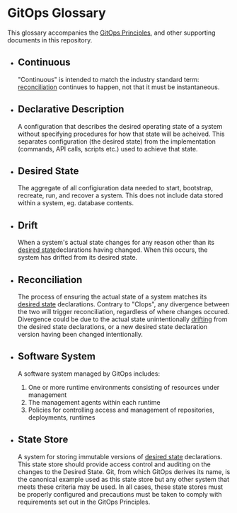 # GitOps Glossary

This glossary accompanies the [GitOps Principles](./PRINCIPLES.md), and other supporting documents in this repository.

- ## Continuous

    "Continuous" is intended to match the industry standard term: [reconciliation](#reconciliation) continues to happen, not that it must be instantaneous.

- ## Declarative Description

    A configuration that describes the desired operating state of a system without specifying procedures for how that state will be acheived. This separates configuration (the desired state) from the implementation (commands, API calls, scripts etc.) used to achieve that state.

- ## Desired State

    The aggregate of all configiuration data needed to start, bootstrap, recreate, run, and recover a system. This does not include data stored within a system, eg. database contents.

- ## Drift

    When a system's actual state changes for any reason other than its [desired state](#desired-state)declarations having changed. When this occurs, the system has drifted from its desired state.

- ## Reconciliation

    The process of ensuring the actual state of a system matches its [desired state](#desired-state) declarations.
    Contrary to "CIops", any divergence between the two will trigger reconciliation, regardless of where changes occured.
    Divergence could be due to the actual state unintentionally [drifting](#drift) from the desired state declarations, or a new desired state declaration version having been changed intentionally.

- ## Software System

    A software system managed by GitOps includes:

    1. One or more runtime environments consisting of resources under management
    1. The management agents within each runtime
    1. Policies for controlling access and management of repositories, deployments, runtimes

- ## State Store

    A system for storing immutable versions of [desired state](#desired-state) declarations.
    This state store should provide access control and auditing on the changes to the Desired State.
    Git, from which GitOps derives its name, is the canonical example used as this state store but any other system that meets these criteria may be used.
    In all cases, these state stores must be properly configured and precautions must be taken to comply with requirements set out in the GitOps Principles.

